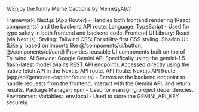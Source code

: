 ///Enjoy the funny Meme Captions by MemezyAI///

Framework: Next.js (App Router) - Handles both frontend rendering (React components) and the backend API route.
Language: TypeScript - Used for type safety in both frontend and backend code.
Frontend UI Library: React (via Next.js).
Styling:
Tailwind CSS: For utility-first CSS styling.
Shadcn UI: (Likely, based on imports like @/components/ui/button, @/components/ui/card) Provides reusable UI components built on top of Tailwind.
AI Service: Google Gemini API
Specifically using the gemini-1.5-flash-latest model (via its REST API endpoint).
Accessed directly using the native fetch API in the Next.js API route.
API Route: Next.js API Route (app/api/generate-caption/route.ts) - Serves as the backend endpoint to handle requests from the frontend, interact with the Gemini API, and return results.
Package Manager: npm - Used for managing project dependencies.
Environment Variables: .env.local - Used to store the GEMINI_API_KEY securely.
